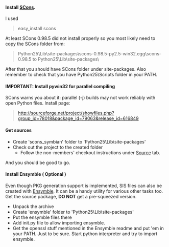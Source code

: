 #### Install [SCons](http://www.scons.org/). ####
I used
> easy\_install scons

At least SCons 0.98.5 did not install properly so you most likely need to copy the SCons folder from:
> Python25\Lib\site-packages\scons-0.98.5-py2.5-win32.egg\scons-0.98.5
to
> Python25\Lib\site-packages\

After that you should have SCons folder under site-packages.
Also remember to check that you have Python25\Scripts folder in your PATH.

#### IMPORTANT: Install pywin32 for parallel compiling ####
SCons warns you about it: parallel (-j) builds may not work reliably with open Python files.
Install page:
> http://sourceforge.net/project/showfiles.php?group_id=78018&package_id=79063&release_id=616849

#### Get sources ####
  * Create 'scons\_symbian' folder to 'Python25\Lib\site-packages\'
  * Check out the project to the created folder
    * Follow the non-members' checkout instructions under [Source](http://code.google.com/p/scons-for-symbian/source/checkout) tab.

And you should be good to go.

#### Install Ensymble ( Optional ) ####

Even though PKG generation support is implemented, SIS files can also be created with [Ensymble](http://www.nbl.fi/~nbl928/ensymble.html). It can be a handy utility for various other tasks too. Get the source package, **DO NOT** get a pre-squeezed version.
  * Unpack the archive
  * Create 'ensymble' folder to 'Python25\Lib\site-packages\'
  * Put the ensymble files there
  * Add init.py file to allow importing ensymble.
  * Get the openssl stuff mentioned in the Ensymble readme and put 'em in your PATH.
Just to be sure. Start python interpreter and try to import ensymble.